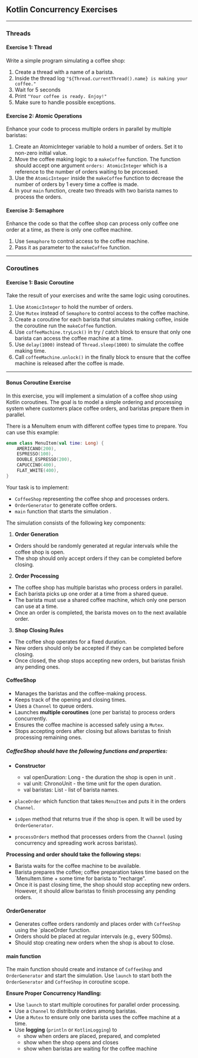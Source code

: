 ## Kotlin Concurrency Exercises

---
### Threads

#### Exercise 1: Thread

Write a simple program simulating a coffee shop:

 1. Create a thread with a name of a barista.
 2. Inside the thread log `"${Thread.currentThread().name} is making your coffee."`
 3. Wait for 5 seconds
 4. Print `"Your coffee is ready. Enjoy!"`
 5. Make sure to handle possible exceptions.

#### Exercise 2: Atomic Operations

Enhance your code to process multiple orders in parallel by multiple baristas:

1. Create an AtomicInteger variable to hold a number of orders. Set it to non-zero initial value.
2. Move the coffee making logic to a `makeCoffee` function. The function should accept one argument `orders: AtomicInteger` which is a reference to the number of orders waiting to be processed.
3. Use the `AtomicInteger` inside the `makeCoffee` function to decrease the number of orders by 1 every time a coffee is made.
4. In your `main` function, create two threads with two barista names to process the orders.

#### Exercise 3: Semaphore

Enhance the code so that the coffee shop can process only coffee one order at a time, 
as there is only one coffee machine. 

1. Use `Semaphore` to control access to the coffee machine. 
2. Pass it as parameter to the `makeCoffee` function.

---
### Coroutines

#### Exercise 1: Basic Coroutine

Take the result of your exercises and write the same logic using coroutines.

1. Use `AtomicInteger` to hold the number of orders.
2. Use `Mutex` instead of `Semaphore` to control access to the coffee machine.
3. Create a coroutine for each barista that simulates making coffee, inside the coroutine run the `makeCoffee` function.
4. Use `coffeeMachine.tryLock()` in try / catch block to ensure that only one barista can access the coffee machine at a time.
5. Use `delay(1000)` instead of `Thread.sleep(1000)` to simulate the coffee making time.
6. Call `coffeeMachine.unlock()` in the finally block to ensure that the coffee machine is released after the coffee is made.

---
#### Bonus Coroutine Exercise

In this exercise, you will implement a simulation of a coffee shop using Kotlin coroutines. 
The goal is to model a simple ordering and processing system where customers place coffee orders, and baristas prepare them in parallel.

There is a MenuItem enum with different coffee types time to prepare. You can use this example:

```kotlin
enum class MenuItem(val time: Long) {
    AMERICANO(200),
    ESPRESSO(100),
    DOUBLE_ESPRESSO(200),
    CAPUCCINO(400),
    FLAT_WHITE(400),
}
```

Your task is to implement:
 - `CoffeeShop` representing the coffee shop and processes orders.
 - `OrderGenerator` to generate coffee orders.
 - `main` function that starts the simulation .

The simulation consists of the following key components:

1. **Order Generation**
 - Orders should be randomly generated at regular intervals while the coffee shop is open.
 - The shop should only accept orders if they can be completed before closing.

2. **Order Processing**
 - The coffee shop has multiple baristas who process orders in parallel.
 - Each barista picks up one order at a time from a shared queue.
 - The barista must use a shared coffee machine, which only one person can use at a time.
 - Once an order is completed, the barista moves on to the next available order.

3. **Shop Closing Rules**
 - The coffee shop operates for a fixed duration.
 - New orders should only be accepted if they can be completed before closing.
 - Once closed, the shop stops accepting new orders, but baristas finish any pending ones.

#### CoffeeShop

 - Manages the baristas and the coffee-making process.
 - Keeps track of the opening and closing times.
 - Uses a `Channel` to queue orders.
 - Launches **multiple coroutines** (one per barista) to process orders concurrently.
 - Ensures the coffee machine is accessed safely using a `Mutex`.
 - Stops accepting orders after closing but allows baristas to finish processing remaining ones.

##### CoffeeShop should have the following functions and properties:

 - **Constructor**
   - val openDuration: Long - the duration the shop is open in unit .
   - val unit: ChronoUnit - the time unit for the open duration.
   - val baristas: List<String> - list of barista names.

 - `placeOrder` which function that takes `MenuItem` and puts it in the orders `Channel`.

 - `isOpen` method that returns true if the shop is open. It will be used by `OrderGenerator`.

 - `processOrders` method that processes orders from the `Channel` (using concurrency and spreading work across baristas).

**Processing and order should take the following steps:**
 - Barista waits for the coffee machine to be available.
 - Barista prepares the coffee; coffee preparation takes time based on the `MenuItem.time + some time for barista to "recharge".
 - Once it is past closing time, the shop should stop accepting new orders. However, it should allow baristas to finish processing any pending orders.

#### OrderGenerator
 - Generates coffee orders randomly and places order with `CoffeeShop` using the `placeOrder function.
 - Orders should be placed at regular intervals (e.g., every 500ms).
 - Should stop creating new orders when the shop is about to close.

#### main function

The main function should create and instance of `CoffeeShop` and `OrderGenerator` and start the simulation. 
Use `launch` to start both the `OrderGenerator` and `CoffeeShop` in coroutine scope.

**Ensure Proper Concurrency Handling:**

 - Use `launch` to start multiple coroutines for parallel order processing.
 - Use a `Channel` to distribute orders among baristas.
 - Use a `Mutex` to ensure only one barista uses the coffee machine at a time.
 - Use **logging** (`println` or `KotlinLogging`) to
   - show when orders are placed, prepared, and completed
   - show when the shop opens and closes
   - show when baristas are waiting for the coffee machine
